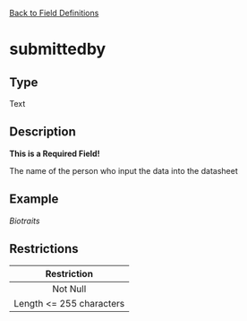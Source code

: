 [Back to Field Definitions](../../field_definition_overview)
# submittedby

## Type
Text

## Description
**This is a Required Field!**

The name of the person who input the data into the datasheet
## Example
*Biotraits*

## Restrictions
| Restriction |
| :---------: |
| Not Null |
| Length <= 255 characters |

